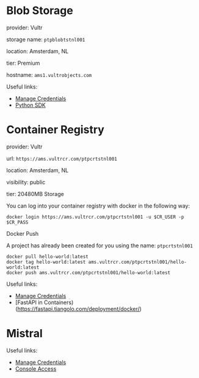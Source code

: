 # Blob Storage

provider: Vultr

storage name: `ptpblobtstnl001`

location: Amsterdam, NL

tier: Premium	 

hostname: `ams1.vultrobjects.com`

Useful links:
* [Manage Credentials](https://docs.vultr.com/products/cloud-storage/object-storage/management/manage-credentials)
* [Python SDK](https://docs.vultr.com/how-to-use-vultr-object-storage-in-python)


# Container Registry

provider: Vultr

url: `https://ams.vultrcr.com/ptpcrtstnl001`

location: Amsterdam, NL

visibility: public

tier: 20480MB Storage

You can log into your container registry with docker in the following way:

```shell
docker login https://ams.vultrcr.com/ptpcrtstnl001 -u $CR_USER -p $CR_PASS
```
Docker Push

A project has already been created for you using the name: `ptpcrtstnl001`

```shell
docker pull hello-world:latest
docker tag hello-world:latest ams.vultrcr.com/ptpcrtstnl001/hello-world:latest
docker push ams.vultrcr.com/ptpcrtstnl001/hello-world:latest
```

Useful links:
* [Manage Credentials](https://docs.vultr.com/products/container-registry/management/configurations/generate-docker-config)
* [FastAPI in Containers)(https://fastapi.tiangolo.com/deployment/docker/)


# Mistral

Useful links:
* [Manage Credentials](https://docs.mistral.ai/getting-started/quickstart/)
* [Console Access](https://console.mistral.ai)
